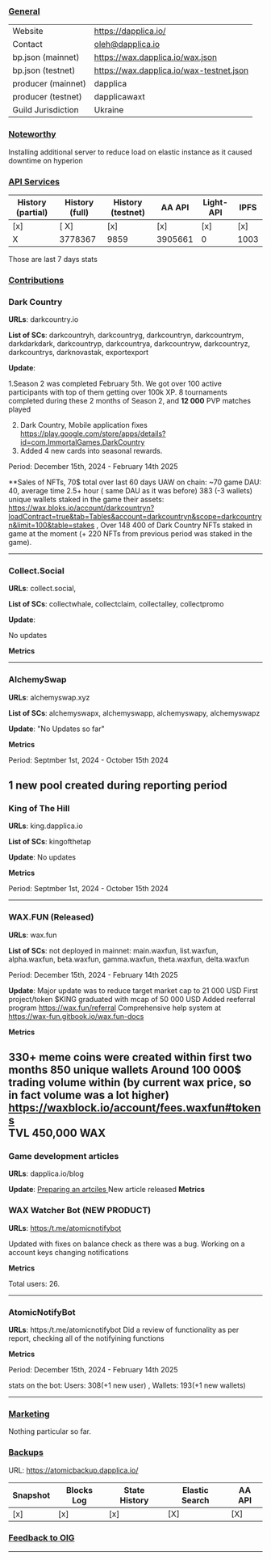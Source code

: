 ### <ins>General</ins>

|  |  |
| --- | --- |
| Website | https://dapplica.io/ |
| Contact | oleh@dapplica.io |
| bp.json (mainnet) | https://wax.dapplica.io/wax.json |
| bp.json (testnet) | https://wax.dapplica.io/wax-testnet.json |
| producer (mainnet) | dapplica |
| producer (testnet) | dapplicawaxt |
| Guild Jurisdiction | Ukraine |

### <ins>Noteworthy</ins>

Installing additional server to reduce load on elastic instance as it caused downtime on hyperion

### <ins>API Services</ins>

| History (partial) | History (full) | History (testnet) | AA API | Light-API  | IPFS |
|--------|--------|--------|--------|--------|--------|
| [x] | [ X] | [x] | [x] | [x] | [x] |  [x] |
| X | 3778367 | 9859 | 3905661 | 0 |  1003 |

Those are last 7 days stats

### <ins>Contributions</ins>

### Dark Country 

**URLs**: darkcountry.io

**List of SCs**: darkcountryh, darkcountryg, darkcountryn, darkcountrym, darkdarkdark, darkcountryp, darkcountrya, darkcountryw,
darkcountryz, darkcountrys, darknovastak, exportexport

**Update**: 

1.Season 2 was completed February 5th. 
We got over 100 active participants with top of them getting over 100k XP. 8 tournaments completed during these 2 months of Season 2, and **12 000** PVP matches played

2. Dark Country, Mobile application fixes https://play.google.com/store/apps/details?id=com.ImmortalGames.DarkCountry
3. Added 4 new cards into seasonal rewards.

Period: December 15th, 2024 - February 14th 2025

**Sales of NFTs, 70$ total over last 60 days
UAW on chain: ~70 
game DAU: 40, average time 2.5+ hour ( same DAU as it was before) 
383 (-3 wallets)  unique wallets staked in the game their assets: https://wax.bloks.io/account/darkcountryn?loadContract=true&tab=Tables&account=darkcountryn&scope=darkcountryn&limit=100&table=stakes ,
Over 148 400 of Dark Country NFTs staked in game at the moment (+ 220 NFTs from previous period was staked in the game). 

---
### Collect.Social

**URLs**: collect.social,

**List of SCs**: collectwhale, collectclaim, collectalley, collectpromo

**Update**: 

No updates

**Metrics**

---
### AlchemySwap

**URLs**: alchemyswap.xyz 

**List of SCs**: alchemyswapx, alchemyswapp, alchemyswapy, alchemyswapz

**Update**: 
"No Updates so far"  

**Metrics**

Period: Septmber 1st, 2024 - October 15th 2024

1 new pool created during reporting period
---
### King of The Hill

**URLs**: king.dapplica.io

**List of SCs**: kingofthetap

**Update**: 
 No updates

**Metrics**

Period: Septmber 1st, 2024 - October 15th 2024

---
### WAX.FUN (Released) 

**URLs**: wax.fun

**List of SCs**: not deployed in mainnet: 
main.waxfun, list.waxfun, alpha.waxfun, beta.waxfun, gamma.waxfun, theta.waxfun,  delta.waxfun 

Period: December 15th, 2024 - February 14th 2025

**Update**: 
 Major update was to reduce target market cap to 21 000 USD
 First project/token $KING graduated with mcap of 50 000 USD
 Added reeferral program https://wax.fun/referral 
 Comprehensive help system at https://wax-fun.gitbook.io/wax.fun-docs 

**Metrics** 

330+ meme coins were created within first two months
850 unique wallets
Around 100 000$ trading volume within (by current wax price, so in fact volume was a lot higher) https://waxblock.io/account/fees.waxfun#tokens  
TVL 450,000 WAX 
---
### Game development articles

**URLs**: dapplica.io/blog 

**Update**: 
[Preparing an artciles ](https://dapplica.io/blog/game/part-21-writing-tests-for-wax-smart-contracts/) New article released
**Metrics**

### WAX Watcher Bot (NEW PRODUCT)

**URLs**: [https:/t.me/atomicnotifybot](https://t.me/WaxWatcher_bot)

Updated with fixes on balance check as there was a bug. Working on a account keys changing notifications

**Metrics**

Total users: 26. 

---

### AtomicNotifyBot

**URLs**: https:/t.me/atomicnotifybot
Did a review of functionality as per report, checking all of the notifyining functions

**Metrics**

Period: December 15th, 2024 - February 14th 2025

stats on the bot: Users: 308(+1 new user) , Wallets: 193(+1 new wallets)

---

### <ins>Marketing</ins>

Nothing particular so far.

### <ins>Backups </ins>
URL: https://atomicbackup.dapplica.io/

| Snapshot | Blocks Log | State History | Elastic Search | AA API |
|--------|--------|--------|--------|--------|
| [x] | [x] | [x] | [X] | [X] | 3905661


### <ins>Feedback to OIG</ins>

----
